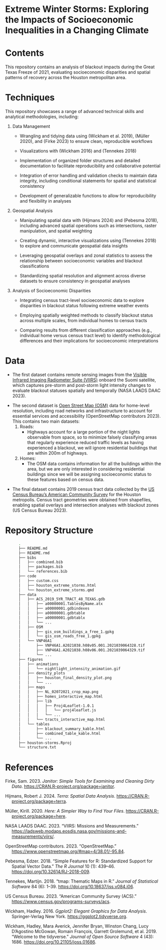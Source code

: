 Extreme Winter Storms: Exploring the Impacts of Socioeconomic
Inequalities in a Changing Climate
================

# Contents

This repository contains an analysis of blackout impacts during the
Great Texas Freeze of 2021, evaluating socioeconomic disparities and
spatial patterns of recovery across the Houston metropolitan area.

# Techniques

This repository showcases a range of advanced technical skills and
analytical methodologies, including:

1.  Data Management
    - Wrangling and tidying data using (Wickham et al. 2019), (Müller
      2020), and (Firke 2023) to ensure clean, reproducible workflows

    - Visualizations with (Wickham 2016) and (Tennekes 2018)

    - Implementation of organized folder structures and detailed
      documentation to facilitate reproducibility and collaborative
      potential

    - Integration of error handling and validation checks to maintain
      data integrity, including conditional statements for spatial and
      statistical consistency

    - Development of generalizable functions to allow for
      reproducibility and flexibility in analyses
2.  Geospatial Analysis
    - Manipulating spatial data with (Hijmans 2024) and (Pebesma 2018),
      including advanced spatial operations such as intersections,
      raster manipulation, and spatial weighting

    - Creating dynamic, interactive visualizations using (Tennekes 2018)
      to explore and communicate geospatial data insights

    - Leveraging geospatial overlays and zonal statistics to assess the
      relationship between socioeconomic variables and blackout
      classifications

    - Standardizing spatial resolution and alignment across diverse
      datasets to ensure consistency in geospatial analyses
3.  Analysis of Socioeconomic Disparities
    - Integrating census tract-level socioeconomic data to explore
      disparities in blackout status following extreme weather events

    - Employing spatially weighted methods to classify blackout status
      across multiple scales, from individual homes to census tracts

    - Comparing results from different classification approaches (e.g.,
      individual home versus census tract level) to identify
      methodological differences and their implications for
      socioeconomic interpretations

# Data

- The first dataset contains remote sensing images from the [Visible
  Infrared Imaging Radiometer Suite
  (VIIRS)](https://en.wikipedia.org/wiki/Visible_Infrared_Imaging_Radiometer_Suite)
  onboard the Suomi satellite, which captures pre-storm and post-storm
  light intensity changes to evaluate blackout statuses spatially and
  temporally (NASA LAADS DAAC 2023).

<!-- -->

- The second dataset is [Open Street Map
  (OSM)](https://www.openstreetmap.org/#map=4/38.01/-95.84) data for
  home-level resolution, including road networks and infrastructure to
  account for essential services and accessibility (OpenStreetMap
  contributors 2023). This contains two main datasets:
  1.  Roads:
      - Highways account for a large portion of the night lights
        observable from space, so to minimize falsely classifying areas
        that regularly experience reduced traffic levels as having
        experienced a blackout, we will ignore residential buildings
        that are within 200m of highways.
  2.  Homes:
      - The OSM data contains information for all the buildings within
        the area, but we are only interested in considering residential
        buildings since we will be assigning socioeconomic status to
        these features based on census data.

<!-- -->

- The final dataset contains 2019 census tract data collected by the [US
  Census Bureau’s American Community
  Survey](https://www.census.gov/programs-surveys/acs) for the Houston
  metropolis. Census tract geometries were obtained from shapefiles,
  enabling spatial overlays and intersection analyses with blackout
  zones (US Census Bureau 2023).

# Repository Structure

``` bash
      .
      ├── README.md
      ├── README.rmd
      ├── bibs
      │   ├── combined.bib
      │   ├── packages.bib
      │   └── references.bib
      ├── code
      │   ├── custom.css
      │   ├── houston_extreme_storms.html
      │   └── houston_extreme_storms.qmd
      ├── data
      │   ├── ACS_2019_5YR_TRACT_48_TEXAS.gdb
      │   │   ├── a00000001.TablesByName.atx
      │   │   ├── a00000001.gdbindexes
      │   │   ├── a00000001.gdbtable
      │   │   ├── a00000001.gdbtablx
      │   │   └── ...
      │   ├── OSM
      │   │   ├── gis_osm_buildings_a_free_1.gpkg
      │   │   └── gis_osm_roads_free_1.gpkg
      │   └── VNP46A1
      │       ├── VNP46A1.A2021038.h08v05.001.2021039064328.tif
      │       ├── VNP46A1.A2021038.h08v06.001.2021039064329.tif
      │       └── ...
      ├── figures
      │   ├── animations
      │   │   └── nightlight_intensity_animation.gif
      │   ├── density_plots
      │   │   ├── houston_final_density_plot.png
      │   │   └── ...
      │   ├── maps
      │   │   ├── NL_02072021_crop_map.png
      │   │   ├── homes_interactive_map.html
      │   │   ├── lib
      │   │   │   ├── Proj4Leaflet-1.0.1
      │   │   │   │   └── proj4leaflet.js
      │   │   │   └── ...
      │   │   └── tracts_interactive_map.html
      │   └── tables
      │       ├── blackout_summary_kable.html
      │       ├── combined_table_kable.html
      │       └── ...
      ├── houston-storms.Rproj
      └── structure.txt
```

# References

<div id="refs" class="references csl-bib-body hanging-indent"
entry-spacing="0">

<div id="ref-janitor" class="csl-entry">

Firke, Sam. 2023. *Janitor: Simple Tools for Examining and Cleaning
Dirty Data*. <https://CRAN.R-project.org/package=janitor>.

</div>

<div id="ref-terra" class="csl-entry">

Hijmans, Robert J. 2024. *Terra: Spatial Data Analysis*.
<https://CRAN.R-project.org/package=terra>.

</div>

<div id="ref-here" class="csl-entry">

Müller, Kirill. 2020. *Here: A Simpler Way to Find Your Files*.
<https://CRAN.R-project.org/package=here>.

</div>

<div id="ref-viirs_nasa_laads" class="csl-entry">

NASA LAADS DAAC. 2023. “VIIRS: Missions and Measurements.”
<https://ladsweb.modaps.eosdis.nasa.gov/missions-and-measurements/viirs/>.

</div>

<div id="ref-openstreetmap" class="csl-entry">

OpenStreetMap contributors. 2023. “OpenStreetMap.”
<https://www.openstreetmap.org/#map=4/38.01/-95.84>.

</div>

<div id="ref-sf" class="csl-entry">

Pebesma, Edzer. 2018. “<span class="nocase">Simple Features for R:
Standardized Support for Spatial Vector Data</span>.” *The R Journal* 10
(1): 439–46. <https://doi.org/10.32614/RJ-2018-009>.

</div>

<div id="ref-tmap" class="csl-entry">

Tennekes, Martijn. 2018. “<span class="nocase">tmap</span>: Thematic
Maps in R.” *Journal of Statistical Software* 84 (6): 1–39.
<https://doi.org/10.18637/jss.v084.i06>.

</div>

<div id="ref-acs_us_census" class="csl-entry">

US Census Bureau. 2023. “American Community Survey (ACS).”
<https://www.census.gov/programs-surveys/acs>.

</div>

<div id="ref-ggplot2" class="csl-entry">

Wickham, Hadley. 2016. *Ggplot2: Elegant Graphics for Data Analysis*.
Springer-Verlag New York. <https://ggplot2.tidyverse.org>.

</div>

<div id="ref-tidyverse" class="csl-entry">

Wickham, Hadley, Mara Averick, Jennifer Bryan, Winston Chang, Lucy
D’Agostino McGowan, Romain François, Garrett Grolemund, et al. 2019.
“Welcome to the <span class="nocase">tidyverse</span>.” *Journal of Open
Source Software* 4 (43): 1686. <https://doi.org/10.21105/joss.01686>.

</div>

</div>
